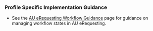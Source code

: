 ### Profile Specific Implementation Guidance
- See the [AU eRequesting Workflow Guidance](workflow.html) page for guidance on managing workflow states in AU eRequesting.